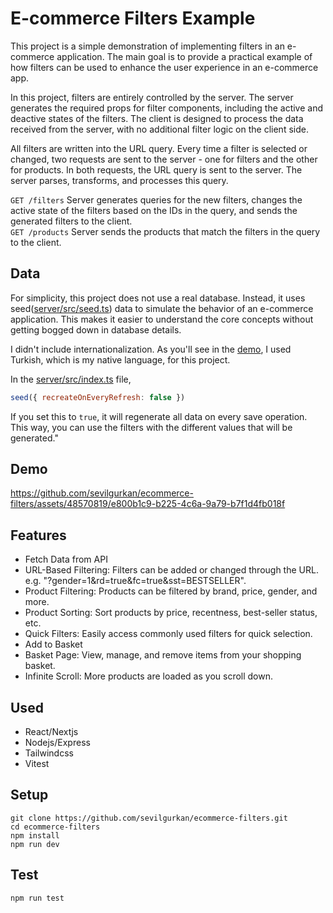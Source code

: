 # E-commerce Filters Example

This project is a simple demonstration of implementing filters in an e-commerce application. The main goal is to provide a practical example of how filters can be used to enhance the user experience in an e-commerce app.

In this project, filters are entirely controlled by the server. The server generates the required props for filter components, including the active and deactive states of the filters. The client is designed to process the data received from the server, with no additional filter logic on the client side.

All filters are written into the URL query. Every time a filter is selected or changed, two requests are sent to the server - one for filters and the other for products. In both requests, the URL query is sent to the server. The server parses, transforms, and processes this query.

`GET /filters` Server generates queries for the new filters, changes the active state of the filters based on the IDs in the query, and sends the generated filters to the client.</br>
`GET /products` Server sends the products that match the filters in the query to the client.

## Data

For simplicity, this project does not use a real database. Instead, it uses seed([server/src/seed.ts](https://github.com/sevilgurkan/ecommerce-filters/blob/main/packages/server/src/seed.ts)) data to simulate the behavior of an e-commerce application. This makes it easier to understand the core concepts without getting bogged down in database details.

I didn't include internationalization. As you'll see in the [demo](#demo), I used Turkish, which is my native language, for this project.

In the [server/src/index.ts](https://github.com/sevilgurkan/ecommerce-filters/blob/main/packages/server/src/index.ts#L12) file,

```js
seed({ recreateOnEveryRefresh: false })
```

If you set this to `true`, it will regenerate all data on every save operation. This way, you can use the filters with the different values that will be generated."

## Demo

https://github.com/sevilgurkan/ecommerce-filters/assets/48570819/e800b1c9-b225-4c6a-9a79-b7f1d4fb018f

## Features

- Fetch Data from API
- URL-Based Filtering: Filters can be added or changed through the URL. <br />e.g. "?gender=1&rd=true&fc=true&sst=BESTSELLER".
- Product Filtering: Products can be filtered by brand, price, gender, and more.
- Product Sorting: Sort products by price, recentness, best-seller status, etc.
- Quick Filters: Easily access commonly used filters for quick selection.
- Add to Basket
- Basket Page: View, manage, and remove items from your shopping basket.
- Infinite Scroll: More products are loaded as you scroll down.

## Used

- React/Nextjs
- Nodejs/Express
- Tailwindcss
- Vitest

## Setup

```
git clone https://github.com/sevilgurkan/ecommerce-filters.git
cd ecommerce-filters
npm install
npm run dev
```

## Test

```
npm run test
```

